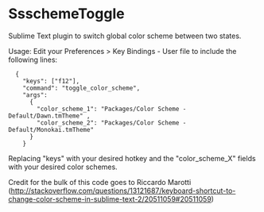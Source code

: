 SsschemeToggle
==============

Sublime Text plugin to switch global color scheme between two states.

Usage:
    Edit your Preferences > Key Bindings - User file to include the following lines:
      
      {
  	    "keys": ["f12"], 
  	    "command": "toggle_color_scheme",
        "args":
          {
            "color_scheme_1": "Packages/Color Scheme - Default/Dawn.tmTheme" ,
            "color_scheme_2": "Packages/Color Scheme - Default/Monokai.tmTheme"
          }
    	}

Replacing "keys" with your desired hotkey and the "color_scheme_X" fields with your desired color schemes.

Credit for the bulk of this code goes to Riccardo Marotti (http://stackoverflow.com/questions/13121687/keyboard-shortcut-to-change-color-scheme-in-sublime-text-2/20511059#20511059)
